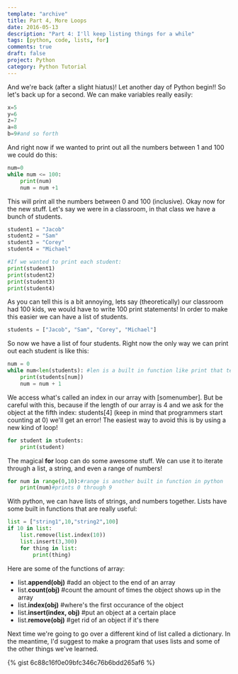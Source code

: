 ```yaml
---
template: "archive"
title: Part 4, More Loops
date: 2016-05-13
description: "Part 4: I'll keep listing things for a while"
tags: [python, code, lists, for]
comments: true
draft: false
project: Python
category: Python Tutorial
---
```


And we're back (after a slight hiatus)! Let another day of Python begin!!
So let's back up for a second. We can make variables really easily:

~~~ python
x=5
y=6
z=7
a=8
b=9#and so forth
~~~

And right now if we wanted to print out all the numbers between 1 and 100 we could do this:

~~~ python
num=0
while num <= 100:
    print(num)
    num = num +1
~~~

This will print all the numbers between 0 and 100 (inclusive). Okay now for the new stuff. Let's say we were in a classroom, in that class we have a bunch of students.

~~~ python
student1 = "Jacob"
student2 = "Sam"
student3 = "Corey"
student4 = "Michael"

#If we wanted to print each student:
print(student1)
print(student2)
print(student3)
print(student4)
~~~

As you can tell this is a bit annoying, lets say (theoretically) our classroom had 100 kids, we would have to write 100 print statements! In order to make this easier we can have a list of students.

~~~ python
students = ["Jacob", "Sam", "Corey", "Michael"]
~~~

So now we have a list of four students. Right now the only way we can print out each student is like this:


~~~ python
num = 0
while num<len(students): #len is a built in function like print that tells us how long something is, it could be an array, a string, etc.
    print(students[num])
    num = num + 1
~~~

We access what's called an index in our array with [somenumber]. But be careful with this, because if the length of our array is 4 and we ask for the object at the fifth index: students[4] (keep in mind that programmers start counting at 0) we'll get an error! The easiest way to avoid this is by using a new kind of loop!

~~~ python
for student in students:
    print(student)
~~~

The magical **for** loop can do some awesome stuff. We can use it to iterate through a list, a string, and even a range of numbers!

~~~ python
for num in range(0,10):#range is another built in function in python
    print(num)#prints 0 through 9
~~~

With python, we can have lists of strings, and numbers together. Lists have some built in functions that are really useful:

~~~ python
list = ["string1",10,"string2",100]
if 10 in list:
    list.remove(list.index(10))
    list.insert(3,300)
    for thing in list:
        print(thing)

~~~

Here are some of the functions of array:

* list.**append(obj)** #add an object to the end of an array
* list.**count(obj)** #count the amount of times the object shows up in the array
* list.**index(obj)** #where's the first occurance of the object
* list.**insert(index, obj)** #put an object at a certain place
* list.**remove(obj)** #get rid of an object if it's there

Next time we're going to go over a different kind of list called a dictionary. In the meantime, I'd suggest to make a program that uses lists and some of the other things we've learned. 

{% gist 6c88c16f0e09bfc346c76b6bdd265af6 %}
